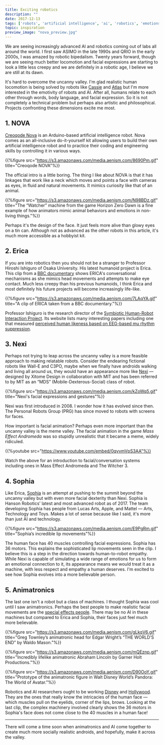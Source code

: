 ```yaml
---
title: Exciting robotics
description: ""
date: 2017-12-13
tags: ['robots', 'artificial intelligence', 'ai', 'robotics', 'emotions', 'humans']
topic: inspiration
preview_image: "nova_preview.jpg"
---
```


We are seeing increasingly advanced AI and robotics coming out of labs all around the world. I first saw ASIMO in the late 1990s and QRIO in the early 2000s, I was amazed by robotic bipedalism. Twenty years forward, though we are seeing much better locomotion and facial expressions are starting to look a little less creepy and we are definitely in a robotic age, I believe we are still at its dawn.

It's hard to overcome the uncanny valley. I'm glad realistic human locomotion is being solved by robots like [Cassie](http://www.agilityrobotics.com/) and [Atlas](https://www.bostondynamics.com/atlas) but I'm more interested in the emotivity of robots and AI. After all, humans relate to each other through words, body language, and facial expression. So it is not completely a technical problem but perhaps also artistic and philosophical. Projects confronting these dimensions excite me most.

## 1. NOVA

[Creoqode Nova](https://www.kickstarter.com/projects/creoqode/nova-diy-artificial-intelligence-robot#) is an Arduino-based artificial intelligence robot. Nova comes as an all-inclusive do-it-yourself kit allowing users to build their own artificial intelligence robot and to practice their coding and engineering skills by controlling it in various ways.

{{%figure src="https://s3.amazonaws.com/media.aenism.com/8690Pm.gif" title="Creoqode NOVA"%}}

The official intro is a little boring. The thing I like about NOVA is that it has linkages that work like a neck which moves and points a face with cameras as eyes, in fluid and natural movements. It mimics curiosity like that of an animal.

{{%figure src="https://s3.amazonaws.com/media.aenism.com/N98BDz.gif" title="The “Watcher” machine from the game Horizon Zero Dawn is a fine example of how animators mimic animal behaviors and emotions in non-living things."%}}

Perhaps it's the design of the face. It just feels more alive than glowy eyes on a tin can. Although not as advanced as the other robots in this article, it's much more accessible as a hobbyist kit.

## 2. Erica

If you are into robotics then you should not be a stranger to Professor Hiroshi Ishiguro of Osaka University. His latest humanoid project is Erica. This clip from a [BBC documentary](https://youtu.be/NyheeTGNJW8?t=279) shows ERICA's conversational mechanisms as she mimics head movements and attempts to make eye contact. Much less creepy than his previous humanoids, I think Erica and most definitely his future projects will become increasingly life-like.

{{%figure src="https://s3.amazonaws.com/media.aenism.com/7LAqYA.gif" title="A clip of ERICA taken from a BBC documentary."%}}

Professor Ishiguro is the research director of the [Symbiotic Human-Robot Interaction Project](http://www.jst.go.jp/erato/ishiguro/en/index.html). Its website lists many interesting papers including one that measured [perceived human likeness based on EEG-based mu rhythm suppression](http://humanrobotinteraction.org/journal/index.php/HRI/article/download/253/pdf_31).

## 3. Nexi

Perhaps not trying to leap across the uncanny valley is a more feasible approach to making relatable robots. Consider the endearing fictional robots like Wall-E and C3PO, maybe when we finally have androids walking and living all around us, they would have an appearance more like [Nexi](http://news.mit.edu/2008/nexi-0409) — designed by Xitome Design in collaboration with MIT and has been referred to by MIT as an “MDS” (Mobile-Dexterous-Social) class of robot.

{{%figure src="https://s3.amazonaws.com/media.aenism.com/kZoWq5.gif" title="Nexi's facial expressions and gestures"%}}

Nexi was first introduced in 2008. I wonder how it has evolved since then. The Personal Robots Group (PRG) has since moved to robots with screens for faces.

How important is facial animation? Perhaps even more important than the uncanny valley is the meme valley. The facial animation in the game _Mass Effect Andromeda_ was so stupidly unrealistic that it became a meme, widely ridiculed.

{{%youtube src="https://www.youtube.com/embed/0qvvmVpS3AA"%}}

Watch the above for an introduction to facial/conversation systems including ones in Mass Effect Andromeda and The Witcher 3.

## 4. Sophia

Like Erica, [Sophia](https://www.youtube.com/watch?v=LguXfHKsa0c) is an attempt at pushing to the summit beyond the uncanny valley but with even more facial dexterity than Nexi. Sophia is Hanson Robotics’ latest and most advanced robot as of 2017. The team developing Sophia has people from Lucas Arts, Apple, and Mattel — Arts, Technology and Toys. Makes a lot of sense because like I said, it's more than just AI and technology.

{{%figure src="https://s3.amazonaws.com/media.aenism.com/E9PgRm.gif" title="Sophia’s incredible lip movements"%}}

The human face has 40 muscles controlling facial expressions. Sophia has 36 motors. This explains the sophisticated lip movements seen in the clip. I believe this is a step in the direction towards human-to-robot empathy. While Nexi is capable of simulating a wide range of emotions for us to form an emotional connection to it, its appearance means we would treat it as a machine, with less respect and empathy a human deserves. I'm excited to see how Sophia evolves into a more believable person.

## 5. Animatronics

The last one isn't a robot but a class of machines. I thought Sophia was cool until I saw animatronics. Perhaps the best people to make realistic facial movements are the [special effects people](https://www.youtube.com/watch?v=F1PI1FOYJoM). There may be no AI in these machines but compared to Erica and Sophia, their faces just feel much more believable.

{{%figure src="https://s3.amazonaws.com/media.aenism.com/gLkqV6.gif" title="Greg Townley’s animatronic head for Edgar Wright’s “THE WORLD’S END” by Waldo Mason."%}}

{{%figure src="https://s3.amazonaws.com/media.aenism.com/mQEznp.gif" title="Incredibly lifelike animatronic Abraham Lincoln by Garner Holt Productions."%}}

{{%figure src="https://s3.amazonaws.com/media.aenism.com/D90OoY.gif" title="Prototype of the animatronic figure in Walt Disney World’s Pandora: The World of Avatar."%}}

Robotics and AI researchers ought to be working [Disney](https://www.youtube.com/watch?v=bFU9Qg_6EsY) and [Hollywood](https://www.youtube.com/watch?v=26fLK9m4eNE). They are the ones that really know the intricacies of the human face — which muscles pull on the eyelids, corner of the lips, brows. Looking at the last clip, the complex machinery involved clearly shows the 36 motors in Sophia's face does not come close to the 40 muscles in a human face!

---

There will come a time soon when animatronics and AI come together to create much more socially realistic androids, and hopefully, make it across the valley.